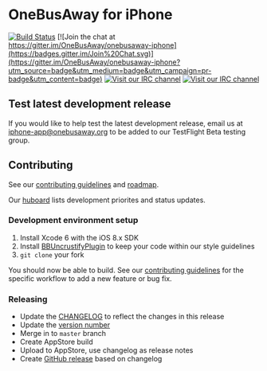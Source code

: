 # OneBusAway for iPhone
[![Build Status](https://img.shields.io/travis/OneBusAway/onebusaway-iphone.svg)](https://travis-ci.org/OneBusAway/onebusaway-iphone)
[![Join the chat at https://gitter.im/OneBusAway/onebusaway-iphone](https://badges.gitter.im/Join%20Chat.svg)](https://gitter.im/OneBusAway/onebusaway-iphone?utm_source=badge&utm_medium=badge&utm_campaign=pr-badge&utm_content=badge)
[![Visit our IRC channel](http://img.shields.io/badge/IRC-%23OneBusAway-green.svg)](https://kiwiirc.com/client/irc.freenode.net/?nick=obauser|?&theme=basic#OneBusAway)
[![Visit our IRC channel](https://img.shields.io/badge/IRC-%23OneBusAway--iPhone-green.svg)](https://kiwiirc.com/client/irc.freenode.net/?nick=obauser|?&theme=basic#OneBusAway-iPhone)

## Test latest development release

If you would like to help test the latest development release, email us at [iphone-app@onebusaway.org](mailto:iphone-app@onebusaway.org) to be added to our TestFlight Beta testing group.

## Contributing

See our [contributing guidelines](CONTRIBUTING.md) and [roadmap](ROADMAP.md).

Our [huboard](https://huboard.com/OneBusAway/onebusaway-iphone) lists development priorites and status updates.

### Development environment setup

1. Install Xcode 6 with the iOS 8.x SDK
2. Install [BBUncrustifyPlugin](https://github.com/benoitsan/BBUncrustifyPlugin-Xcode#installation) to keep your code within our style guidelines
3. `git clone` your fork

You should now be able to build. See our [contributing guidelines](CONTRIBUTING.md) for the specific workflow to add a new feature or bug fix.

### Releasing

* Update the [CHANGELOG](CHANGELOG.md) to reflect the changes in this release
* Update the [version number](https://github.com/OneBusAway/onebusaway-iphone/blob/develop/Info.plist#L20)
* Merge in to `master` branch
* Create AppStore build
* Upload to AppStore, use changelog as release notes
* Create [GitHub release](https://github.com/OneBusAway/onebusaway-iphone/releases) based on changelog

